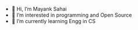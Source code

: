 - 👋 Hi, I’m Mayank Sahai
- 👀 I’m interested in programming and Open Source
- 🌱 I’m currently learning Engg in CS

<!---
mayankREALsahai/mayankREALsahai is a ✨ special ✨ repository because its `README.md` (this file) appears on your GitHub profile.
You can click the Preview link to take a look at your changes.
--->
